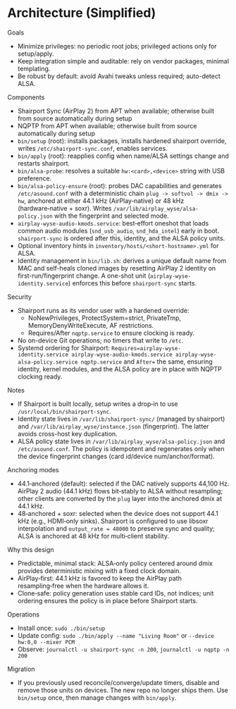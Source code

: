 # Architecture (Simplified)

Goals
- Minimize privileges: no periodic root jobs; privileged actions only for setup/apply.
- Keep integration simple and auditable: rely on vendor packages, minimal templating.
- Be robust by default: avoid Avahi tweaks unless required; auto-detect ALSA.

Components
- Shairport Sync (AirPlay 2) from APT when available; otherwise built from source automatically during setup
- NQPTP from APT when available; otherwise built from source automatically during setup
- `bin/setup` (root): installs packages, installs hardened shairport override, writes `/etc/shairport-sync.conf`, enables services.
- `bin/apply` (root): reapplies config when name/ALSA settings change and restarts shairport.
- `bin/alsa-probe`: resolves a suitable `hw:<card>,<device>` string with USB preference.
- `bin/alsa-policy-ensure` (root): probes DAC capabilities and generates `/etc/asound.conf` with a deterministic chain `plug -> softvol -> dmix -> hw`, anchored at either 44.1 kHz (AirPlay‑native) or 48 kHz (hardware‑native + soxr). Writes `/var/lib/airplay_wyse/alsa-policy.json` with the fingerprint and selected mode.
- `airplay-wyse-audio-kmods.service`: best‑effort oneshot that loads common audio modules (`snd_usb_audio`, `snd_hda_intel`) early in boot. `shairport-sync` is ordered after this, identity, and the ALSA policy units.
- Optional inventory hints in `inventory/hosts/<short-hostname>.yml` for ALSA.
 - Identity management in `bin/lib.sh`: derives a unique default name from MAC and self-heals cloned images by resetting AirPlay 2 identity on first-run/fingerprint change. A one-shot unit (`airplay-wyse-identity.service`) enforces this before `shairport-sync` starts.

Security
- Shairport runs as its vendor user with a hardened override:
  - NoNewPrivileges, ProtectSystem=strict, PrivateTmp, MemoryDenyWriteExecute, AF restrictions.
  - Requires/After `nqptp.service` to ensure clocking is ready.
- No on-device Git operations; no timers that write to `/etc`.
- Systemd ordering for Shairport: `Requires=airplay-wyse-identity.service airplay-wyse-audio-kmods.service airplay-wyse-alsa-policy.service nqptp.service` and `After=` the same, ensuring identity, kernel modules, and the ALSA policy are in place with NQPTP clocking ready.

Notes
- If Shairport is built locally, setup writes a drop‑in to use `/usr/local/bin/shairport-sync`.
- Identity state lives in `/var/lib/shairport-sync/` (managed by shairport) and `/var/lib/airplay_wyse/instance.json` (fingerprint). The latter avoids cross-host key duplication.
- ALSA policy state lives in `/var/lib/airplay_wyse/alsa-policy.json` and `/etc/asound.conf`. The policy is idempotent and regenerates only when the device fingerprint changes (card id/device num/anchor/format).

Anchoring modes
- 44.1‑anchored (default): selected if the DAC natively supports 44,100 Hz. AirPlay 2 audio (44.1 kHz) flows bit‑stably to ALSA without resampling; other clients are converted by the `plug` layer into the anchored dmix at 44.1 kHz.
- 48‑anchored + soxr: selected when the device does not support 44.1 kHz (e.g., HDMI‑only sinks). Shairport is configured to use libsoxr interpolation and `output_rate = 48000` to preserve sync and quality; ALSA is anchored at 48 kHz for multi‑client stability.

Why this design
- Predictable, minimal stack: ALSA‑only policy centered around dmix provides deterministic mixing with a fixed clock domain.
- AirPlay‑first: 44.1 kHz is favored to keep the AirPlay path resampling‑free when the hardware allows it.
- Clone‑safe: policy generation uses stable card IDs, not indices; unit ordering ensures the policy is in place before Shairport starts.

Operations
- Install once: `sudo ./bin/setup`
- Update config: `sudo ./bin/apply --name "Living Room"` or `--device hw:0,0 --mixer PCM`
- Observe: `journalctl -u shairport-sync -n 200`, `journalctl -u nqptp -n 200`

Migration
- If you previously used reconcile/converge/update timers, disable and remove those units on devices. The new repo no longer ships them. Use `bin/setup` once, then manage changes with `bin/apply`.
